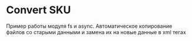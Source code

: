 <h1>Convert SKU</h1>
<p>Пример работы модуля fs и async. Автоматическое копирование файлов со старыми данными и замена их на новые данные в xml тегах</p>
